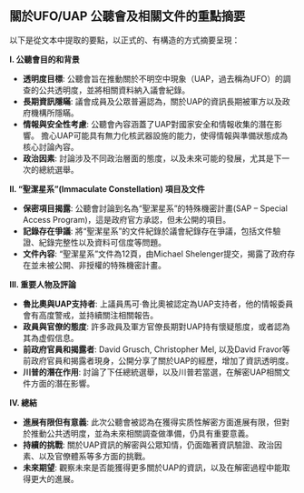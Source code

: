 ## 關於UFO/UAP 公聽會及相關文件的重點摘要

以下是從文本中提取的要點，以正式的、有構造的方式摘要呈現：

**I. 公聽會目的和背景**

*   **透明度目標**: 公聽會旨在推動關於不明空中現象（UAP，過去稱為UFO）的調查的公共透明度，並將相關資料納入議會紀錄。
*   **長期資訊隱瞞**: 議會成員及公眾普遍認為，關於UAP的資訊長期被軍方以及政府機構所隱瞞。
*   **情報與安全性考慮**:  公聽會內容涵蓋了UAP對國家安全和情報收集的潛在影響。 擔心UAP可能具有無力化核武器設施的能力，使得情報與準備狀態成為核心討論內容。
*   **政治因素**:  討論涉及不同政治層面的態度，以及未來可能的發展，尤其是下一次的總統選舉。

**II. “聖潔星系”(Immaculate Constellation) 項目及文件**

*   **保密項目揭露**: 公聽會討論到名為“聖潔星系”的特殊機密計畫(SAP – Special Access Program)，這是政府官方承認，但未公開的項目。
*   **記錄存在爭議**: 將“聖潔星系”的文件紀錄於議會紀錄存在爭議，包括文件驗證、紀錄完整性以及資料可信度等問題。
*   **文件內容**: “聖潔星系”文件為12頁，由Michael Shelenger提交，揭露了政府存在並未被公開、非授權的特殊機密計畫。

**III. 重要人物及評論**

*   **魯比奧與UAP支持者**: 上議員馬可·魯比奧被認定為UAP支持者，他的情報委員會有高度警戒，並持續關注相關報告。
*   **政員與官僚的態度**: 許多政員及軍方官僚長期對UAP持有懷疑態度，或者認為其為虚假信息。
*   **前政府官員和揭露者**: David Grusch, Christopher Mel, 以及David Fravor等前政府官員和揭露者現身，公開分享了關於UAP的經歷，增加了資訊透明度。
*   **川普的潛在作用**: 討論了下任總統選舉，以及川普若當選，在解密UAP相關文件方面的潛在影響。

**IV. 總結**

*   **進展有限但有意義**: 此次公聽會被認為在獲得实质性解密方面進展有限，但對於推動公共透明度，並為未來相關調查做準備，仍具有重要意義。
*   **持續的挑戰**: 關於UAP資訊的解密與公眾知情，仍面臨著資訊驗證、政治因素、以及官僚體系等多方面的挑戰。
*   **未來期望**: 觀察未來是否能獲得更多關於UAP的資訊，以及在解密過程中能取得更大的進展。
